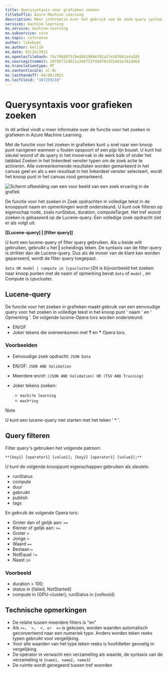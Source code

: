```yaml
---
title: Querysyntaxis voor grafieken zoeken
titleSuffix: Azure Machine Learning
description: Meer informatie over het gebruik van de zoek query syntaxis in Azure Machine Learning Designer om te zoeken naar knoop punten in de pipeline-grafiek.
services: machine-learning
ms.service: machine-learning
ms.subservice: core
ms.topic: reference
author: likebupt
ms.author: keli19
ms.date: 03/24/2021
ms.openlocfilehash: 74cf0b897529e8bb198b6f82a57e187662a4a285
ms.sourcegitcommit: 20f8bf22d621a34df5374ddf0cd324d3a762d46d
ms.translationtype: MT
ms.contentlocale: nl-NL
ms.lasthandoff: 04/09/2021
ms.locfileid: "107259218"
---
```

# <a name="graph-search-query-syntax"></a>Querysyntaxis voor grafieken zoeken

In dit artikel vindt u meer informatie over de functie voor het zoeken in grafieken in Azure Machine Learning. 

Met de functie voor het zoeken in grafieken kunt u snel naar een knoop punt navigeren wanneer u fouten opspoort of een pijp lijn bouwt. U kunt het sleutel woord of de query in het invoervak in de werk balk of onder het tabblad Zoeken in het linkerdeel venster typen om de zoek actie te activeren. Alle overeenkomende resultaten worden gemarkeerd in het canvas geel en als u een resultaat in het linkerdeel venster selecteert, wordt het knoop punt in het canvas rood gemarkeerd.

![Scherm afbeelding van een voor beeld van een zoek ervaring in de grafiek](media/search/graph-search-0322.png)

De functie voor het zoeken in Zoek opdrachten in volledige tekst in de knooppunt naam en opmerkingen wordt ondersteund. U kunt ook filteren op eigenschap node, zoals runStatus, duration, computeTarget. Het tref woord zoeken is gebaseerd op de Lucene-query. Een volledige zoek opdracht ziet er als volgt uit:  

**[[Lucene-query] | [filter query]]** 

U kunt een lucene-query of filter query gebruiken. Als u beide wilt gebruiken, gebruikt u het **|** scheidings teken. De syntaxis van de filter query is strikter dan de Lucene-query. Dus als de invoer van de klant kan worden geparseerd, wordt de filter query toegepast.

`data OR model | compute in {cpucluster}`Dit is bijvoorbeeld het zoeken naar knoop punten met de naam of opmerking bevat `data` of `model` , en Compute is cpucluster.
 

## <a name="lucene-query"></a>Lucene-query

De functie voor het zoeken in grafieken maakt gebruik van een eenvoudige query voor het zoeken in volledige tekst in het knoop punt ' naam ' en ' Opmerking '. De volgende lucene-Opera tors worden ondersteund:

 
- EN/OF
- Joker tekens die overeenkomen met **?** en **\*** Opera tors.

### <a name="examples"></a>Voorbeelden

- Eenvoudige zoek opdracht: `JSON Data`

- EN/OF: `JSON AND Validation`

- Meerdere en/of: `(JSON AND Validation) OR (TSV AND Training)`

 
- Joker tekens zoeken: 
    - `machi?e learning`
    - `mach*ing`
 
>[!NOTE]
> U kunt een lucene-query niet starten met het teken ' * '.

##  <a name="filter-query"></a>Query filteren

 
Filter query's gebruiken het volgende patroon:
 
`**[key1] [operator1] [value1]; [key2] [operator1] [value2];**`

 
U kunt de volgende knooppunt eigenschappen gebruiken als sleutels:

- runStatus
- compute
- duur
- gebruikt
- publish
- tags

En gebruik de volgende Opera tors:

- Groter dan of gelijk aan: `>=`
- Kleiner of gelijk aan: `<=`
- Groter `>`
- Jonge `<`
- Waard `==`
- Bestaan `=`
- NotEqual `!=`
- Naast `in`

 
 

### <a name="example"></a>Voorbeeld

- duration > 100;
- status in {failed, NotStarted}
- compute in {GPU-cluster}; runStatus in {voltooid}

## <a name="technical-notes"></a>Technische opmerkingen

- De relatie tussen meerdere filters is "en"
- Als `>=,  >,  <, or  <=` is gekozen, worden waarden automatisch geconverteerd naar een numeriek type. Anders worden teken reeks typen gebruikt voor vergelijking.
- Voor alle waarden van het type teken reeks is hoofdletter gevoelig in vergelijking.
- De operator in verwacht een verzameling als waarde, de syntaxis van de verzameling is `{name1, name2, name3}`
- De ruimte wordt genegeerd tussen tref woorden